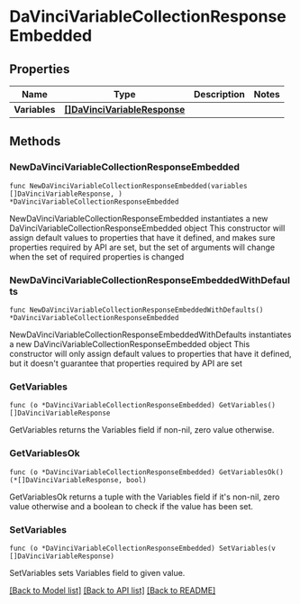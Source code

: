 # DaVinciVariableCollectionResponseEmbedded

## Properties

Name | Type | Description | Notes
------------ | ------------- | ------------- | -------------
**Variables** | [**[]DaVinciVariableResponse**](DaVinciVariableResponse.md) |  | 

## Methods

### NewDaVinciVariableCollectionResponseEmbedded

`func NewDaVinciVariableCollectionResponseEmbedded(variables []DaVinciVariableResponse, ) *DaVinciVariableCollectionResponseEmbedded`

NewDaVinciVariableCollectionResponseEmbedded instantiates a new DaVinciVariableCollectionResponseEmbedded object
This constructor will assign default values to properties that have it defined,
and makes sure properties required by API are set, but the set of arguments
will change when the set of required properties is changed

### NewDaVinciVariableCollectionResponseEmbeddedWithDefaults

`func NewDaVinciVariableCollectionResponseEmbeddedWithDefaults() *DaVinciVariableCollectionResponseEmbedded`

NewDaVinciVariableCollectionResponseEmbeddedWithDefaults instantiates a new DaVinciVariableCollectionResponseEmbedded object
This constructor will only assign default values to properties that have it defined,
but it doesn't guarantee that properties required by API are set

### GetVariables

`func (o *DaVinciVariableCollectionResponseEmbedded) GetVariables() []DaVinciVariableResponse`

GetVariables returns the Variables field if non-nil, zero value otherwise.

### GetVariablesOk

`func (o *DaVinciVariableCollectionResponseEmbedded) GetVariablesOk() (*[]DaVinciVariableResponse, bool)`

GetVariablesOk returns a tuple with the Variables field if it's non-nil, zero value otherwise
and a boolean to check if the value has been set.

### SetVariables

`func (o *DaVinciVariableCollectionResponseEmbedded) SetVariables(v []DaVinciVariableResponse)`

SetVariables sets Variables field to given value.



[[Back to Model list]](../README.md#documentation-for-models) [[Back to API list]](../README.md#documentation-for-api-endpoints) [[Back to README]](../README.md)


